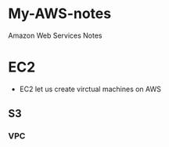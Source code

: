 # My-AWS-notes
Amazon Web Services Notes

# EC2
- EC2 let us create virctual machines on AWS

## S3


### VPC
